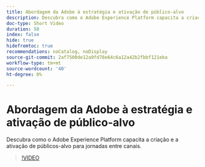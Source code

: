 ```yaml
---
title: Abordagem da Adobe à estratégia e ativação de público-alvo
description: Descubra como o Adobe Experience Platform capacita a criação e a ativação de públicos-alvo para jornadas entre canais.
doc-type: Short Video
duration: 50
index: false
hide: true
hidefromtoc: true
recommendations: noCatalog, noDisplay
source-git-commit: 2af7500de12a9fd78e64c6a12a42b2fbbf121eba
workflow-type: tm+mt
source-wordcount: '40'
ht-degree: 0%

---
```



# Abordagem da Adobe à estratégia e ativação de público-alvo

Descubra como o Adobe Experience Platform capacita a criação e a ativação de públicos-alvo para jornadas entre canais.

<!-- 62_S655_3442541_49_adobes-approach-to-audience-strategy-and-activation -->
>[!VIDEO](https://video.tv.adobe.com/v/3458225/?learn=on&enablevpops=true)
